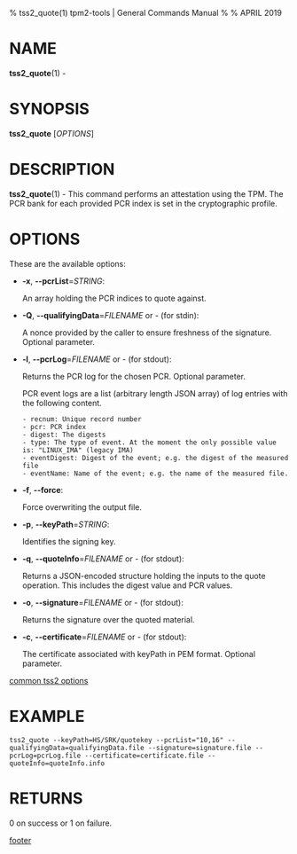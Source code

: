 % tss2_quote(1) tpm2-tools | General Commands Manual
%
% APRIL 2019

# NAME

**tss2_quote**(1) -

# SYNOPSIS

**tss2_quote** [*OPTIONS*]

# DESCRIPTION

**tss2_quote**(1) - This command performs an attestation using the TPM. The PCR bank for each provided PCR index is set in the cryptographic profile.

# OPTIONS

These are the available options:

  * **-x**, **\--pcrList**=_STRING_:

    An array holding the PCR indices to quote against.

  * **-Q**, **\--qualifyingData**=_FILENAME_ or _-_ (for stdin):

    A nonce provided by the caller to ensure freshness of the signature. Optional parameter.

  * **-l**, **\--pcrLog**=_FILENAME_ or _-_ (for stdout):

    Returns the PCR log for the chosen PCR. Optional parameter.

    PCR event logs are a list (arbitrary length JSON array) of log entries with
    the following content.

        - recnum: Unique record number
        - pcr: PCR index
        - digest: The digests
        - type: The type of event. At the moment the only possible value is: "LINUX_IMA" (legacy IMA)
        - eventDigest: Digest of the event; e.g. the digest of the measured file
        - eventName: Name of the event; e.g. the name of the measured file.

  * **-f**, **\--force**:

    Force overwriting the output file.

  * **-p**, **\--keyPath**=_STRING_:

    Identifies the signing key.

  * **-q**, **\--quoteInfo**=_FILENAME_ or _-_ (for stdout):

    Returns a JSON-encoded structure holding the inputs to the quote operation. This includes the digest value and PCR values.

  * **-o**, **\--signature**=_FILENAME_ or _-_ (for stdout):

    Returns the signature over the quoted material.

  * **-c**, **\--certificate**=_FILENAME_ or _-_ (for stdout):

    The certificate associated with keyPath in PEM format. Optional parameter.

[common tss2 options](common/tss2-options.md)

# EXAMPLE
```
tss2_quote --keyPath=HS/SRK/quotekey --pcrList="10,16" --qualifyingData=qualifyingData.file --signature=signature.file --pcrLog=pcrLog.file --certificate=certificate.file --quoteInfo=quoteInfo.info
```

# RETURNS

0 on success or 1 on failure.

[footer](common/footer.md)

